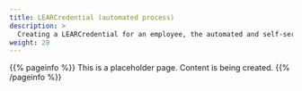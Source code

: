 ```yaml
---
title: LEARCredential (automated process)
description: >
  Creating a LEARCredential for an employee, the automated and self-service way.
weight: 20
---
```


{{% pageinfo %}}
This is a placeholder page. Content is being created.
{{% /pageinfo %}}

